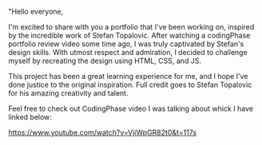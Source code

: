 "Hello everyone,

I'm excited to share with you a portfolio that I've been working on, inspired by the incredible work of Stefan Topalovic. After watching a codingPhase portfolio review video some time ago, I was truly captivated by Stefan's design skills. With utmost respect and admiration, I decided to challenge myself by recreating the design using HTML, CSS, and JS.

This project has been a great learning experience for me, and I hope I've done justice to the original inspiration. Full credit goes to Stefan Topalovic for his amazing creativity and talent.

Feel free to check out CodingPhase video I was talking  about whick I have linked below:

https://www.youtube.com/watch?v=VjiWpGR82t0&t=117s

